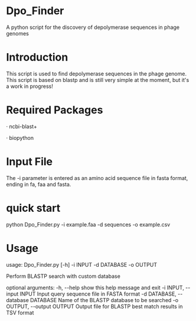 # Dpo_Finder
A python script for the discovery of depolymerase sequences in phage genomes

# Introduction
This script is used to find depolymerase sequences in the phage genome. This script is based on blastp and is still very simple at the moment, but it's a work in progress!

# Required Packages
· ncbi-blast+

· biopython

# Input File
The -i parameter is entered as an amino acid sequence file in fasta format, ending in fa, faa and fasta.

# quick start
python Dpo_Finder.py -i example.faa -d sequences -o example.csv

# Usage
usage: Dpo_Finder.py [-h] -i INPUT -d DATABASE -o OUTPUT

Perform BLASTP search with custom database

optional arguments:
  -h, --help            show this help message and exit
  -i INPUT, --input INPUT
                        Input query sequence file in FASTA format
  -d DATABASE, --database DATABASE
                        Name of the BLASTP database to be searched
  -o OUTPUT, --output OUTPUT
                        Output file for BLASTP best match results in TSV format
